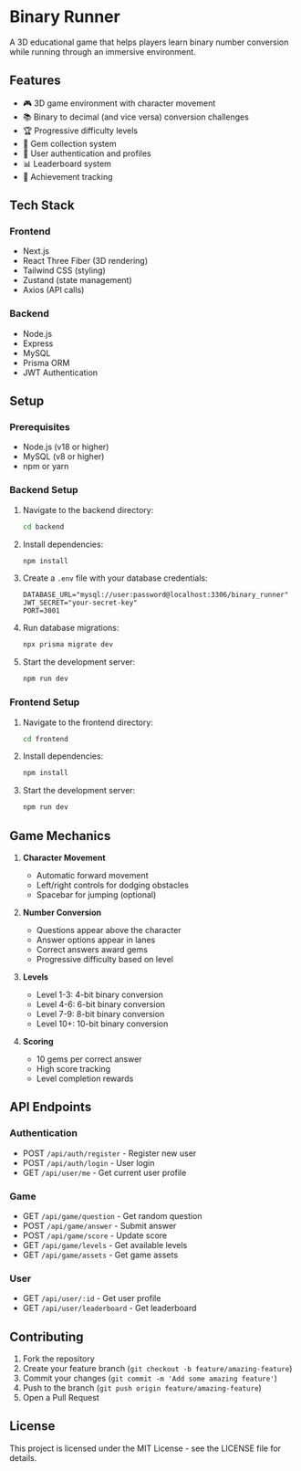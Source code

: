 # Binary Runner

A 3D educational game that helps players learn binary number conversion while running through an immersive environment.

## Features

- 🎮 3D game environment with character movement
- 📚 Binary to decimal (and vice versa) conversion challenges
- 🏆 Progressive difficulty levels
- 💎 Gem collection system
- 👥 User authentication and profiles
- 📊 Leaderboard system
- 🎯 Achievement tracking

## Tech Stack

### Frontend
- Next.js
- React Three Fiber (3D rendering)
- Tailwind CSS (styling)
- Zustand (state management)
- Axios (API calls)

### Backend
- Node.js
- Express
- MySQL
- Prisma ORM
- JWT Authentication

## Setup

### Prerequisites
- Node.js (v18 or higher)
- MySQL (v8 or higher)
- npm or yarn

### Backend Setup
1. Navigate to the backend directory:
   ```bash
   cd backend
   ```

2. Install dependencies:
   ```bash
   npm install
   ```

3. Create a `.env` file with your database credentials:
   ```
   DATABASE_URL="mysql://user:password@localhost:3306/binary_runner"
   JWT_SECRET="your-secret-key"
   PORT=3001
   ```

4. Run database migrations:
   ```bash
   npx prisma migrate dev
   ```

5. Start the development server:
   ```bash
   npm run dev
   ```

### Frontend Setup
1. Navigate to the frontend directory:
   ```bash
   cd frontend
   ```

2. Install dependencies:
   ```bash
   npm install
   ```

3. Start the development server:
   ```bash
   npm run dev
   ```

## Game Mechanics

1. **Character Movement**
   - Automatic forward movement
   - Left/right controls for dodging obstacles
   - Spacebar for jumping (optional)

2. **Number Conversion**
   - Questions appear above the character
   - Answer options appear in lanes
   - Correct answers award gems
   - Progressive difficulty based on level

3. **Levels**
   - Level 1-3: 4-bit binary conversion
   - Level 4-6: 6-bit binary conversion
   - Level 7-9: 8-bit binary conversion
   - Level 10+: 10-bit binary conversion

4. **Scoring**
   - 10 gems per correct answer
   - High score tracking
   - Level completion rewards

## API Endpoints

### Authentication
- POST `/api/auth/register` - Register new user
- POST `/api/auth/login` - User login
- GET `/api/user/me` - Get current user profile

### Game
- GET `/api/game/question` - Get random question
- POST `/api/game/answer` - Submit answer
- POST `/api/game/score` - Update score
- GET `/api/game/levels` - Get available levels
- GET `/api/game/assets` - Get game assets

### User
- GET `/api/user/:id` - Get user profile
- GET `/api/user/leaderboard` - Get leaderboard

## Contributing

1. Fork the repository
2. Create your feature branch (`git checkout -b feature/amazing-feature`)
3. Commit your changes (`git commit -m 'Add some amazing feature'`)
4. Push to the branch (`git push origin feature/amazing-feature`)
5. Open a Pull Request

## License

This project is licensed under the MIT License - see the LICENSE file for details. 
